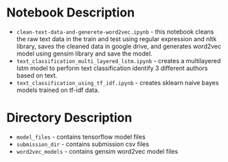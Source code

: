 # Notebook Description
- `clean-text-data-and-generete-word2vec.ipynb` - this notebook cleans the raw text data in the train and test using regular expression and nltk library, saves the cleaned data in google drive, and generates word2vec model using gensim library and save the model.
- `text_classification_multi_layered_lstm.ipynb` - creates a multilayered lstm model to perform text classification identify 3 different authors based on text.
- `text_classification_using_tf_idf.ipynb` - creates sklearn naive bayes models trained on tf-idf data.

# Directory Description
- `model_files` - contains tensorflow model files
- `submission_dir` - contains submission csv files
- `word2vec_models` - contains gensim word2vec model files
